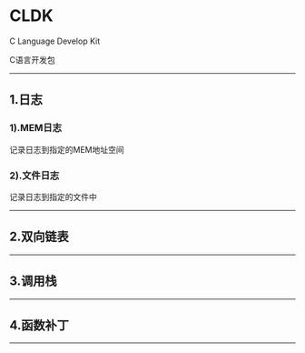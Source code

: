 # CLDK
C Language Develop Kit

C语言开发包

--------------------------------------------------------------------------------
## 1.日志

### 1).MEM日志
记录日志到指定的MEM地址空间

### 2).文件日志
记录日志到指定的文件中

--------------------------------------------------------------------------------
## 2.双向链表

--------------------------------------------------------------------------------
## 3.调用栈

--------------------------------------------------------------------------------
## 4.函数补丁

--------------------------------------------------------------------------------
